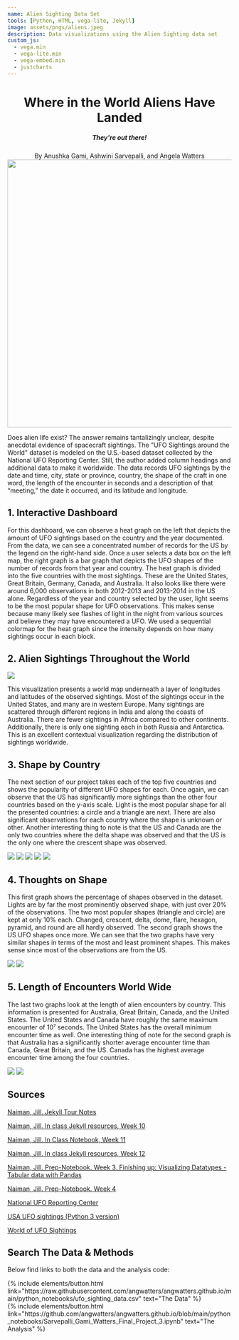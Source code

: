 ```yaml
---
name: Alien Sighting Data Set 
tools: [Python, HTML, vega-lite, Jekyll]
image: assets/pngs/aliens.jpeg
description: Data visualizations using the Alien Sighting data set
custom_js:
  - vega.min
  - vega-lite.min
  - vega-embed.min
  - justcharts
---
```



<center> <h1>Where in the World Aliens Have Landed</h1></center>

<center><h5>They're out there!</h5></center>

<center>By Anushka Gami, Ashwini Sarvepalli, and Angela Watters</center> 

<img src="/assets/pngs/aliens.jpeg" width="600">


Does alien life exist? The answer remains tantalizingly unclear, despite anecdotal evidence of spacecraft sightings. The "UFO Sightings around the World" dataset is modeled on the U.S.-based dataset collected by the National UFO Reporting Center. Still, the author added column headings and additional data to make it worldwide. The data records UFO sightings by the date and time, city, state or province, country, the shape of the craft in one word, the length of the encounter in seconds and a description of that “meeting,” the date it occurred, and its latitude and longitude. 

## 1. Interactive Dashboard
<vegachart schema-url="{{ site.baseurl }}/assets/json/dashboard_ufo5_from_dict.json" style="width: 100%"></vegachart>

For this dashboard, we can observe a heat graph on the left that depicts the amount of UFO sightings based on the country and the year documented. From the data, we can see a concentrated number of records for the US by the legend on the right-hand side. Once a user selects a data box on the left map, the right graph is a bar graph that depicts the UFO shapes of the number of records from that year and country. The heat graph is divided into the five countries with the most sightings. These are the United States, Great Britain, Germany, Canada, and Australia. It also looks like there were around 6,000 observations in both 2012-2013 and 2013-2014 in the US alone. Regardless of the year and country selected by the user, light seems to be the most popular shape for UFO observations. This makes sense because many likely see flashes of light in the night from various sources and believe they may have encountered a UFO. We used a sequential colormap for the heat graph since the intensity depends on how many sightings occur in each block. 

## 2. Alien Sightings Throughout the World 

<img src="/assets/pngs/world_map_aliens.png">

This visualization presents a world map underneath a layer of longitudes and latitudes of the observed sightings. Most of the sightings occur in the United States, and many are in western Europe. Many sightings are scattered through different regions in India and along the coasts of Australia. There are fewer sightings in Africa compared to other continents. Additionally, there is only one sighting each in both Russia and Antarctica. This is an excellent contextual visualization regarding the distribution of sightings worldwide. 

## 3. Shape by Country 

The next section of our project takes each of the top five countries and shows the popularity of different UFO shapes for each. Once again, we can observe that the US has significantly more sightings than the other four countries based on the y-axis scale. Light is the most popular shape for all the presented countries: a circle and a triangle are next. There are also significant observations for each country where the shape is unknown or other. Another interesting thing to note is that the US and Canada are the only two countries where the delta shape was observed and that the US is the only one where the crescent shape was observed. 

<img src="/assets/pngs/us_ufo_shapes.png">

<img src="/assets/pngs/gb_ufo_shapes.png">

<img src="/assets/pngs/de_ufo_shapes.png">

<img src="/assets/pngs/canda_ufo_shapes.png">

<img src="/assets/pngs/au_ufo_shapes.png">

## 4. Thoughts on Shape

This first graph shows the percentage of shapes observed in the dataset. Lights are by far the most prominently observed shape, with just over 20% of the observations. The two most popular shapes (triangle and circle) are kept at only 10% each. Changed, crescent, delta, dome, flare, hexagon, pyramid, and round are all hardly observed. The second graph shows the US UFO shapes once more. We can see that the two graphs have very similar shapes in terms of the most and least prominent shapes. This makes sense since most of the observations are from the US. 

<img src="/assets/pngs/ufo_shape_per.png">

<img src="/assets/pngs/us_ufo_shapes.png">

## 5. Length  of Encounters World Wide 

The last two graphs look at the length of alien encounters by country. This information is presented for Australia, Great Britain, Canada, and the United States. The United States and Canada have roughly the same maximum encounter of 10⁷ seconds. The United States has the overall minimum encounter time as well. One interesting thing of note for the second graph is that Australia has a significantly shorter average encounter time than Canada, Great Britain, and the US. Canada has the highest average encounter time among the four countries. 

<img src="/assets/pngs/max_min_encounter.png">

<img src="/assets/pngs/average_encounter.png">

## Sources

<a href="https://github.com/UIUC-iSchool-DataViz/is445_oauoag_fall2022/blob/main/week10/pdfs/jekyll%20tour%20notes.pdf">Naiman, Jill. Jekyll Tour Notes</a>

<a href="https://github.com/UIUC-iSchool-DataViz/is445_oauoag_fall2022/tree/main/week10/inClass">Naiman, Jill. In class Jekyll resources, Week 10</a>

<a href="https://uiuc-ischool-dataviz.github.io/is445_oauoag_fall2022/nbv.html?notebook_name=%2Fis445_oauoag_fall2022%2Fweek11%2FinClass_week11.ipynb">Naiman, Jill. In Class Notebook, Week 11</a>

<a href="https://github.com/UIUC-iSchool-DataViz/is445_oauoag_fall2022/tree/main/week12/inClass">Naiman, Jill. In class Jekyll resources, Week 12</a>

<a href="https://uiuc-ischool-dataviz.github.io/is445_oauoag_fall2022/nbv.html?notebook_name=%2Fis445_oauoag_fall2022%2Fweek03%2Fprep_notebook_week03.ipynb">Naiman, Jill. Prep-Notebook. Week 3. Finishing up: Visualizing Datatypes - Tabular data with Pandas </a>

<a href="https://uiuc-ischool-dataviz.github.io/is445_oauoag_fall2022/nbv.html?notebook_name=%2Fis445_oauoag_fall2022%2Fweek04%2Fprep_notebook_week04.ipynb">Naiman, Jill. Prep-Notebook. Week 4 </a>

<a href="https://nuforc.org/about-us/">National UFO Reporting Center</a>

<a href="https://notebook.community/valter-lisboa/ufo-notebooks/Python3/.ipynb_checkpoints/ufo-sample-python3-checkpoint">USA UFO sightings (Python 3 version) </a>

<a href="https://www.kaggle.com/code/moosecat/world-ufo-sightings">World of UFO Sightings </a>
 

## Search The Data & Methods

Below find links to both the data and the analysis code:


<!-- these are written in a combo of html and liquid --> 

<div class="left">
{% include elements/button.html link="https://raw.githubusercontent.com/angwatters/angwatters.github.io/main/python_notebooks/ufo_sighting_data.csv" text="The Data" %}
</div>

<div class="right">
{% include elements/button.html link="https://github.com/angwatters/angwatters.github.io/blob/main/python_notebooks/Sarvepalli_Gami_Watters_Final_Project_3.ipynb" text="The Analysis" %}
</div>

